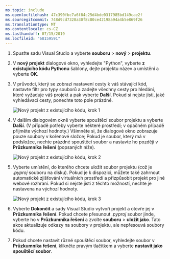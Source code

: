 ```yaml
---
ms.topic: include
ms.openlocfilehash: 47c390fbc7a6f84c25d4bde0317985bd149cae2f
ms.sourcegitcommit: 748d9cd7328a30f8c80ce42198a94a4b5e869f26
ms.translationtype: MT
ms.contentlocale: cs-CZ
ms.lasthandoff: 07/15/2019
ms.locfileid: "68159591"
---
```

1. Spusťte sadu Visual Studio a vyberte **souboru** > **nový** > **projektu**.

1. V **nový projekt** dialogové okno, vyhledejte "Python", vyberte **z existujícího kódu Pythonu** šablony, dejte projektu název a umístění a vyberte **OK**.

1. V průvodci, který se zobrazí nastavení cesty k váš stávající kód, nastavte filtr pro typy souborů a zadejte všechny cesty pro hledání, které vyžaduje váš projekt a pak vyberte **Další**. Pokud si nejste jisti, jaké vyhledávací cesty, ponechte toto pole prázdné.

    ![Nový projekt z existujícího kódu, krok 1](../media/projects-from-existing-1.png)

1. V dalším dialogovém okně vyberte spouštěcí soubor projektu a vyberte **Další**. (V případě potřeby vyberte některé prostředí; v opačném případě přijměte výchozí hodnoty.) Všimněte si, že dialogové okno zobrazuje pouze soubory v kořenové složce; Pokud je soubor, který má v podsložce, nechte prázdné spouštěcí soubor a nastavte ho později v **Průzkumníka řešení** (popsaných níže).

    ![Nový projekt z existujícího kódu, krok 2](../media/projects-from-existing-2.png)

1. Vyberte umístění, do kterého chcete uložit soubor projektu (což je *.pyproj* souboru na disku). Pokud je k dispozici, můžete také zahrnout automatické zjišťování virtuálních prostředí a přizpůsobit projekt pro jiné webové rozhraní. Pokud si nejste jisti z těchto možností, nechte je nastavena na výchozí hodnoty.

    ![Nový projekt z existujícího kódu, krok 3](../media/projects-from-existing-3.png)

1. Vyberte **Dokončit** a sady Visual Studio vytvoří projekt a otevře jej v **Průzkumníka řešení**. Pokud chcete přesunout *.pyproj* soubor jinde, vyberte ho v **Průzkumníka řešení** a zvolte **souboru** > **uložit jako**. Tato akce aktualizuje odkazy na soubory v projektu, ale nepřesouvá soubory kódu.

1. Pokud chcete nastavit různé spouštěcí soubor, vyhledejte soubor v **Průzkumníka řešení**, klikněte pravým tlačítkem a vyberte **nastavit jako spouštěcí soubor**.